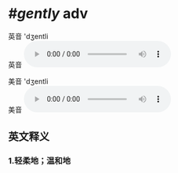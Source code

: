 # ***\#gently*** adv
英音 'dʒentli  
英音
<audio src="./media/gently1_AAC.aac" controls="controls"></audio>

美音 'dʒentli  
美音
<audio src="./media/gently1_AAC.aac" controls="controls"></audio>



  

英文释义
---
### 1.**轻柔地；温和地**  


